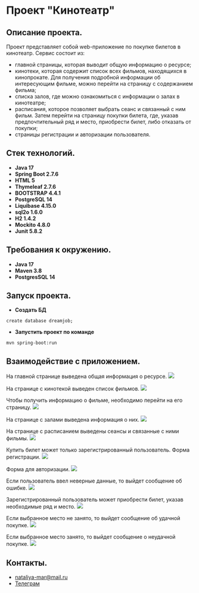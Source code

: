 # Проект "Кинотеатр"

## Описание проекта.

Проект представляет собой web-приложение по покупке билетов в кинотеатр. Сервис состоит из:

- главной страницы, которая выводит общую информацию о ресурсе;
- кинотеки, которая содержит список всех фильмов, находящихся в кинопрокате. Для получения подробной информации об
  интересующим фильме, можно перейти на страницу с содержанием фильма;
- списка залов, где можно ознакомиться с информации о залах в кинотеатре;
- расписания, которое позволяет выбрать сеанс и связанный с ним фильм. Затем перейти на страницу покупки билета, где,
  указав предпочтительный ряд и место, приобрести билет, либо отказать от покупки;
- страницы регистрации и авторизации пользователя.

## Стек технологий.

- **Java 17**
- **Spring Boot 2.7.6**
- **HTML 5**
- **Thymeleaf 2.7.6**
- **BOOTSTRAP 4.4.1**
- **PostgreSQL 14**
- **Liquibase 4.15.0**
- **sql2o 1.6.0**
- **H2 1.4.2**
- **Mockito 4.8.0**
- **Junit 5.8.2**

## Требования к окружению.

- **Java 17**
- **Maven 3.8**
- **PostgresSQL 14**

## Запуск проекта.

- **Создать БД**

``` shell 
create database dreamjob;
```

- **Запустить проект по команде**

``` shell 
mvn spring-boot:run
```

## Взаимодействие с приложением.

На главной странице выведена общая информация о ресурсе.
![](images/1.PNG)

На странице с кинотекой выведен список фильмов.
![](images/3.png)

Чтобы получить информацию о фильме, необходимо перейти на его страницу.
![](images/4.png)

На странице с залами выведена информация о них.
![](images/5.png)

На странице с расписанием выведены сеансы и связанные с ними фильмы.
![](images/2.png)

Купить билет может только зарегистрированный пользователь. Форма регистрации.
![](images/7.png)

Форма для авторизации.
![](images/6.png)

Если пользователь ввел неверные данные, то выйдет сообщение об ошибке.
![](images/8.png)

Зарегистрированный пользователь может приобрести билет, указав необходимые ряд и место.
![](images/9.png)

Если выбранное место не занято, то выйдет сообщение об удачной покупке.
![](images/10.png)

Если выбранное место занято, то выйдет сообщение о неудачной покупке.
![](images/11.png)

## Контакты.
- nataliya-mar@mail.ru
- <a href="https://t.me/khmnatalia/" target="_blank">Телеграм</a></h1>
